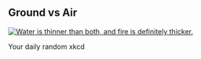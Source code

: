 ## Ground vs Air
[![Water is thinner than both, and fire is *definitely* thicker.](https://imgs.xkcd.com/comics/ground_vs_air.png)](https://xkcd.com/2242/ "Water is thinner than both, and fire is *definitely* thicker.")

Your daily random xkcd
